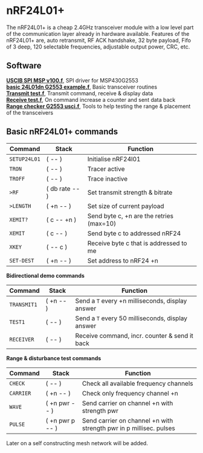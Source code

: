 # nRF24L01+

The nRF24L01+ is a cheap 2.4GHz transceiver module with a low level
part of the communication layer already in hardware available.
Features of the nRF24L01+ are, auto retransmit, RF ACK handshake,
32 byte payload, Fifo of 3 deep, 120 selectable frequencies, 
adjustable output power, CRC, etc.


## Software

[**USCIB SPI MSP v100.f**](Link), SPI driver for MSP430G2553  
[**basic 24L01dn G2553 example.f**](Link), Basic transceiver routines  
[**Transmit test.f**](Link), Transmit command, receive & display data  
[**Receive test.f**](Link), On command increase a counter and sent data back  
[**Range checker G2553 usci.f**](Link), Tools to help testing the range & placement of the transceivers  


## Basic nRF24L01+ commands

|    Command     |      Stack      |           Function          |  
| ---------------| --------------- | --------------------------- |  
| `SETUP24L01`   | ( -- )          | Initialise nRF24l01 |  
| `TRON`         | ( -- )          | Tracer active |
| `TROFF`        | ( -- )          | Trace inactive |
| `>RF`          | ( db rate -- )  | Set transmit strength & bitrate |  
| `>LENGTH`      | ( +n -- )       | Set size of current payload |  
| `XEMIT?`       | ( c -- +n )     | Send byte c, +n are the retries (max=10) |
| `XEMIT`        | ( c -- )        | Send byte c to addressed nRF24 |  
| `XKEY`         | ( -- c )        | Receive byte c that is addressed to me |  
| `SET-DEST`     | ( +n -- )       | Set address to nRF24 +n |  

**Bidirectional demo commands**

|    Command    |      Stack      |           Function          |  
| --------------| --------------- | --------------------------- |  
| `TRANSMIT1`    | ( +n -- )       | Send a `T` every +n milliseconds, display answer |  
| `TEST1`        | ( -- )          | Send a `T` every 50 milliseconds, display answer |  
| `RECEIVER`     | ( -- )          | Receive command, incr. counter & send it back |  

**Range & disturbance test commands**

|    Command     |       Stack      |           Function          |  
| ---------------| ---------------- | --------------------------- |  
| `CHECK`        | ( -- )           | Check all available frequency channels |  
| `CARRIER`      | ( +n -- )        | Check only frequency channel +n |  
| `WAVE`         | ( +n pwr -- )    | Send carrier on channel +n with strength pwr |  
| `PULSE`        | ( +n pwr p -- )  | Send carrier on channel +n with strength pwr in p millisec. pulses |  

Later on a self constructing mesh network will be added.
